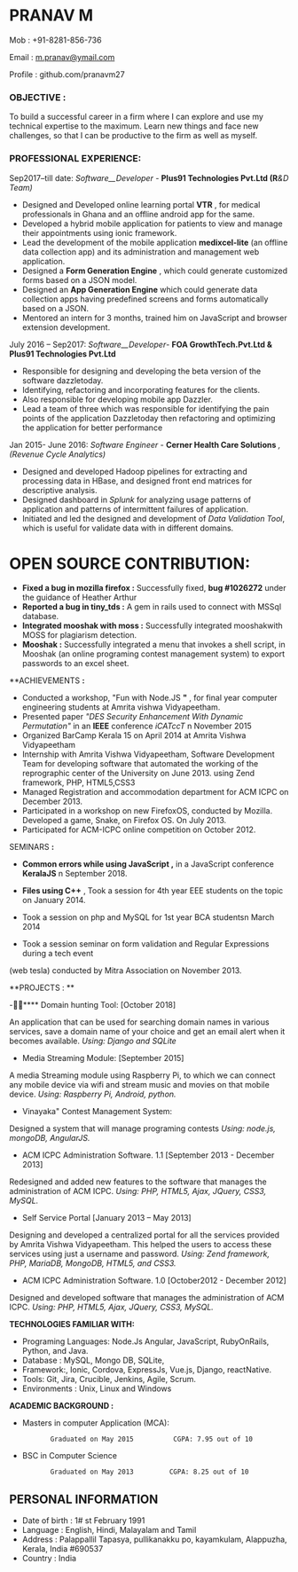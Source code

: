 
# **PRANAV M**

Mob        : +91-8281-856-736

Email        : [m.pranav@ymail.com](mailto:m.pranav@ymail.com)

Profile        : github.com/pranavm27

### OBJECTIVE **:**

To build a successful career in a firm where I can explore and use my technical expertise to the maximum. Learn new things and face new challenges, so that I can be productive to the firm as well as myself.

### PROFESSIONAL EXPERIENCE:

Sep2017–till date: _Software__Developer -_ **Plus91 Technologies Pvt.Ltd (R**_&amp;D Team)_

- Designed and Developed online learning portal **VTR** , for medical professionals in Ghana and an offline android app for the same.
- Developed a hybrid mobile application for patients to view and manage their appointments using ionic framework.
- Lead the development of the mobile application **medixcel-lite** (an offline data collection app) and its administration and management web application.
- Designed a **Form Generation Engine** , which could generate customized forms based on a JSON model.
- Designed an **App Generation Engine** which could generate data collection apps having predefined screens and forms automatically based on a JSON.
- Mentored an intern for 3 months, trained him on JavaScript and browser extension development.

July 2016 – Sep2017: _Software__Developer_- **FOA GrowthTech.Pvt.Ltd &amp; Plus91 Technologies Pvt.Ltd**

- Responsible for designing and developing the beta version of the software dazzletoday.
- Identifying, refactoring and incorporating features for the clients.
- Also responsible for developing mobile app Dazzler.
- Lead a team of three which was responsible for identifying the pain points of the application Dazzletoday then refactoring and optimizing the application for better performance

Jan 2015- June 2016: _Software Engineer_ - **Cerner Health Care Solutions** _, (Revenue Cycle Analytics)_

- Designed and developed Hadoop pipelines for extracting and processing data in HBase, and designed front end matrices for descriptive analysis.
- Designed dashboard in _Splunk_ for analyzing usage patterns of application and patterns of intermittent failures of application.
- Initiated and led the designed and development of _Data Validation Tool_, which is useful for validate data with in different domains.

# OPEN SOURCE CONTRIBUTION:

- **Fixed a bug in mozilla firefox :** Successfully fixed, **bug #1026272** under the guidance of Heather Arthur
- **Reported a bug in tiny\_tds :**  A gem in rails used to connect with MSSql database.
- **Integrated mooshak  with moss :** Successfully integrated mooshakwith MOSS for plagiarism detection.
- **Mooshak :** Successfully integrated a menu that invokes a shell script, in Mooshak (an online programing contest management system) to export passwords to an excel sheet.

**ACHIEVEMENTS **:**

- Conducted a workshop, &quot;Fun with Node.JS **&quot;** , for final year computer engineering students at Amrita vishwa Vidyapeetham.
- Presented paper _&quot;_DES Security Enhancement With Dynamic Permutation_&quot;_ in an **IEEE** conference _iCATccT_ n November 2015
- Organized BarCamp Kerala 15 on April 2014 at Amrita Vishwa Vidyapeetham
- Internship with Amrita Vishwa Vidyapeetham, Software Development Team for developing software that automated the working of the reprographic center of the University on         June 2013. using Zend framework, PHP, HTML5,CSS3
- Managed Registration and accommodation department for ACM ICPC on December 2013.
- Participated in a workshop on new FirefoxOS, conducted by Mozilla. Developed a game,         Snake, on Firefox OS. On July 2013.
- Participated for ACM-ICPC online competition on October 2012.

SEMINARS **:**

- **Common errors while using JavaScript ,** in a JavaScript conference **KeralaJS** n September 2018.

- **Files using C++** , Took a session for 4th year EEE students on the topic on January 2014.
- Took a session on php and MySQL for 1st year BCA studentsn March 2014
- Took a session seminar on form validation and Regular Expressions during a tech event

(web tesla) conducted by Mitra Association on November 2013.

**PROJECTS :  **

-**** Domain hunting Tool: [October 2018]

 An application that can be used for searching domain names in various services, save a domain name of your choice and get an email alert when it becomes available. _Using:_ _Django and SQLite_

-  Media Streaming Module: [September 2015]

 A media Streaming module using Raspberry Pi, to which we can connect any mobile device via wifi and stream music and movies on that mobile device. _Using:_ _Raspberry_ _Pi, Android, python._

- Vinayaka&quot; Contest Management System:

Designed a system that will manage programing contests _Using: node.js, mongoDB, AngularJS._

- ACM ICPC Administration Software. 1.1 [September 2013 - December 2013]

Redesigned and added new features to the software that manages the administration of ACM ICPC. _Using: PHP, HTML5, Ajax, JQuery, CSS3, MySQL._

-  Self Service Portal [January 2013 – May 2013]

Designing and developed a centralized portal for all the services provided by Amrita Vishwa Vidyapeetham. This helped the users to access these services using just a username and password. _Using:  Zend framework, PHP, MariaDB, MongoDB, HTML5, and CSS3._

-  ACM ICPC Administration Software. 1.0 [October2012 - December 2012]

Designed and developed software that manages the administration of ACM ICPC. _Using: PHP, HTML5, Ajax, JQuery, CSS3, MySQL._

**TECHNOLOGIES FAMILIAR WITH:**

- Programing Languages: Node.Js Angular, JavaScript, RubyOnRails, Python, and Java.
- Database : MySQL, Mongo DB, SQLite,
- Framework:, Ionic, Cordova, ExpressJs, Vue.js, Django, reactNative.
- Tools: Git, Jira, Crucible, Jenkins, Agile, Scrum.
- Environments : Unix, Linux and Windows

**ACADEMIC BACKGROUND :**

- Masters in computer Application (MCA):

             Graduated on May 2015          CGPA: 7.95 out of 10

- BSC in Computer Science

             Graduated on May 2013         CGPA: 8.25 out of 10

## PERSONAL INFORMATION

-  Date of birth : 1# st February 1991
-  Language      : English, Hindi, Malayalam and Tamil
-  Address       : Palappallil Tapasya, pullikanakku po, kayamkulam, Alappuzha, Kerala, India #690537
- Country        : India
